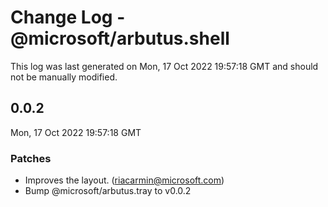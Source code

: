 # Change Log - @microsoft/arbutus.shell

This log was last generated on Mon, 17 Oct 2022 19:57:18 GMT and should not be manually modified.

<!-- Start content -->

## 0.0.2

Mon, 17 Oct 2022 19:57:18 GMT

### Patches

- Improves the layout. (riacarmin@microsoft.com)
- Bump @microsoft/arbutus.tray to v0.0.2
